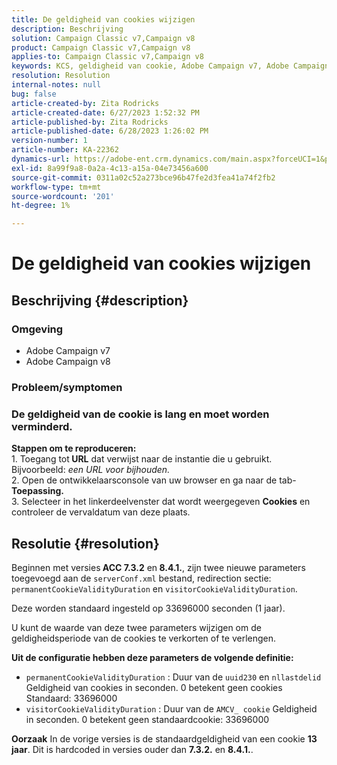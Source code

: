 ```yaml
---
title: De geldigheid van cookies wijzigen
description: Beschrijving
solution: Campaign Classic v7,Campaign v8
product: Campaign Classic v7,Campaign v8
applies-to: Campaign Classic v7,Campaign v8
keywords: KCS, geldigheid van cookie, Adobe Campaign v7, Adobe Campaign v8
resolution: Resolution
internal-notes: null
bug: false
article-created-by: Zita Rodricks
article-created-date: 6/27/2023 1:52:32 PM
article-published-by: Zita Rodricks
article-published-date: 6/28/2023 1:26:02 PM
version-number: 1
article-number: KA-22362
dynamics-url: https://adobe-ent.crm.dynamics.com/main.aspx?forceUCI=1&pagetype=entityrecord&etn=knowledgearticle&id=b31e3fd7-f114-ee11-8f6e-6045bd006704
exl-id: 8a99f9a8-0a2a-4c13-a15a-04e73456a600
source-git-commit: 0311a02c52a273bce96b47fe2d3fea41a74f2fb2
workflow-type: tm+mt
source-wordcount: '201'
ht-degree: 1%

---
```


# De geldigheid van cookies wijzigen

## Beschrijving {#description}


### Omgeving

- Adobe Campaign v7
- Adobe Campaign v8


### Probleem/symptomen

### De geldigheid van de cookie is lang en moet worden verminderd.

<b>Stappen om te reproduceren:</b>
<br>1. Toegang tot<b> URL</b> dat verwijst naar de instantie die u gebruikt. Bijvoorbeeld: *een URL voor bijhouden.*
<br>2. Open de ontwikkelaarsconsole van uw browser en ga naar de tab-<b> Toepassing.</b>
<br>3. Selecteer in het linkerdeelvenster dat wordt weergegeven <b>Cookies</b> en controleer de vervaldatum van deze plaats.










## Resolutie {#resolution}


Beginnen met versies<b> ACC 7.3.2</b> en<b> 8.4.1.</b>, zijn twee nieuwe parameters toegevoegd aan de `serverConf.xml` bestand, redirection sectie:
`permanentCookieValidityDuration` en `visitorCookieValidityDuration`.

Deze worden standaard ingesteld op 33696000 seconden (1 jaar).

U kunt de waarde van deze twee parameters wijzigen om de geldigheidsperiode van de cookies te verkorten of te verlengen. 

<b>Uit de configuratie hebben deze parameters de volgende definitie:</b>

- `permanentCookieValidityDuration` : Duur van de `uuid230` en `nllastdelid` Geldigheid van cookies in seconden. 0 betekent geen cookies Standaard: 33696000
- `visitorCookieValidityDuration` : Duur van de `AMCV_ cookie` Geldigheid in seconden. 0 betekent geen standaardcookie: 33696000



<b>Oorzaak</b>
In de vorige versies is de standaardgeldigheid van een cookie <b>13 jaar</b>. Dit is hardcoded in versies ouder dan <b>7.3.2.</b> en <b>8.4.1.</b>.
